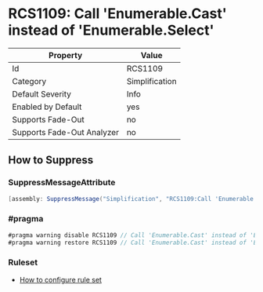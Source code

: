 # RCS1109: Call 'Enumerable\.Cast' instead of 'Enumerable\.Select'

Property | Value
--- | ---
Id|RCS1109
Category|Simplification
Default Severity|Info
Enabled by Default|yes
Supports Fade\-Out|no
Supports Fade\-Out Analyzer|no

## How to Suppress

### SuppressMessageAttribute

```csharp
[assembly: SuppressMessage("Simplification", "RCS1109:Call 'Enumerable.Cast' instead of 'Enumerable.Select'.", Justification = "<Pending>")]
```

### \#pragma

```csharp
#pragma warning disable RCS1109 // Call 'Enumerable.Cast' instead of 'Enumerable.Select'.
#pragma warning restore RCS1109 // Call 'Enumerable.Cast' instead of 'Enumerable.Select'.
```

### Ruleset

* [How to configure rule set](../HowToConfigureAnalyzers.md)
